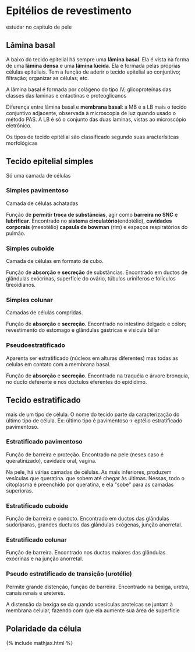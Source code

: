 # Epitélios de revestimento

estudar no capitulo de pele

## Lâmina basal

A baixo do tecido epitelial há sempre uma **lâmina basal**. Ela é vista na forma de uma **lâmina densa** e uma **lâmina lúcida**. Ela é formada pelas próprias células epiteliais. Tem a função de aderir o tecido epitelial ao conjuntivo; filtração; organizar as células; etc.

A lâmina basal é formada por colágeno do tipo IV; glicoproteínas das classes das laminas e entactinas e proteoglicanos

Diferença entre lâmina basal e **membrana basal**: a MB é a LB mais o tecido conjuntivo adjacente, observada à microscopia de luz quando usado o método PAS. A LB é só o conjunto das duas laminas, vistas ao microscópio eletrônico.

Os tipos de tecido epitélial são classificado segundo suas aracterísitcas morfológicas



## Tecido epitelial simples

Só uma camada de células

### Simples pavimentoso

Camada de células achatadas

Função de **permitir troca de substâncias**, agir como **barreira no SNC** e **lubrificar**. Encontrado no **sistema circulatório**(endotélio), **cavidades corporais** (mesotélio) **capsula de bowman** (rim) e espaços respiratórios do pulmão.

### Simples cuboide

Camada de células em formato de cubo.

Função de **absorção** e **secreção** de substâncias. Encontrado em ductos de glândulas exócrinas, superfície do ovário, túbulos uriniferos e folículos tireoidianos.

### Simples colunar

Camadas de células compridas.

Função de **absorção** e **secreção**. Encontrado no intestino delgado e cólon; revestimento do estomago e glândulas gástricas e visícula biliar

### Pseudoestratificado

Aparenta ser estratificado (núcleos em alturas diferentes) mas todas as celulas em contato com a membrana basal.

Função de **absorção** e **secreção**. Encontrado na traquéia e árvore bronquia, no ducto deferente e nos dúctulos eferentes do epididimo.

## Tecido estratificado

mais de um tipo de célula. O nome do tecido parte da caracterização do último tipo de célula. Ex: último tipo é pavimentoso→ eptélio estratificado pavimentoso.

### Estratificado pavimentoso

Função de barreira e proteção. Encontrado na pele (neses caso é queratinizado), cavidade oral, vagina.

Na pele, há várias camadas de células. As mais inferiores, produzem vesículas que queratina. que sobem até chegar às últimas. Nessas, todo o citoplasma é preenchido por queratina, e ela "sobe" para as camadas superioras.

### Estratificado cuboide

Função de barreira e condcto. Encontrado em ductos das glândulas sudoríparas, grandes ductulos das glândulas exógenas, junção anorretal.

### Estratificado colunar

Função de barreira. Encontrado nos ductos maiores das glândulas exócrinas e na junção anorretal.

### Pseudo estratificado de transição (urotélio)

Permite grande distenção, função de barreira. Encontrado na bexiga, uretra, canais renais e ureteres.

A distensão da bexiga se da quando vcesículas proteícas se juntam à membrana celular, fazendo com que ela aumente sua área de superfície

## Polaridade da célula



{% include mathjax.html %}
